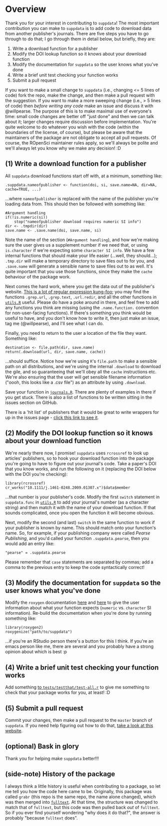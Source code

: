 # Overview

Thank you for your interest in contributing to `suppdata`! The most important contribution you can make to `suppdata` is to add code to download data from another publisher's journals. There are five steps you have to go through to do that; I go through them in detail below, but briefly, they are:

1. Write a download function for a publisher
2. Modify the DOI lookup function so it knows about your download function
3. Modify the documentation for `suppdata` so the user knows what you've done
4. Write a brief unit test checking your function works
5. Submit a pull request

If you want to make a small change to `suppdata` (i.e., changing <= 5 lines of code) fork the repo, make the change, and then make a pull request with the suggestion. If you want to make a more sweeping change (i.e., > 5 lines of code) then _before writing any code_ make an issue and discuss it with @willpearse. The purpose of this is to make maximal use of everyone's time: small code changes are better off "just done" and then we can talk about it; larger changes require discussion before implementation. You're quite welcome to do whatever you wish with the code (within the boundaries of the license, of course), but please be aware that the maintainers of the package are not obligate to accept all pull requests. Of course, the ROpenSci maintainer rules apply, so we'll always be polite and we'll always let you know why we make any decision! :D

## (1) Write a download function for a publisher

All `suppdata` download functions start off with, at a minimum, something like:

```{R}
.suppdata.nameofpublisher <- function(doi, si, save.name=NA, dir=NA, cache=TRUE, ...)
```

...where `nameofpublisher` is replaced with the name of the publisher you're loading data from. This should then be followed with something like:

```{R}
#Argument handling
if(!is.numeric(si))
    stop("nameofpublisher download requires numeric SI info")
dir <- .tmpdir(dir)
save.name <- .save.name(doi, save.name, si)
```

Note the name of the section (`#Argument handling`), and how we're making sure the user gives us a supplement number if we need that, or using `is.character` if we're expecting some `character SI info`. We have a few internal functions that should make your life easier (...well, they should...); `.tmp.dir` will make a temporary directory to save files out to for you, and `.save.name` will generate a sensible name to save files out to as well. It's quite important that you use those functions, since they make the `cache` behaviour of the package work.

Next comes the hard work, where you get the data out of the publisher's website. [This is a lot of regular expression kung-foo](https://xkcd.com/208/); you may find the functions `.grep.url`, `.grep.text`, `.url.redir`, and all the other functions in [`utils.R`](https://github.com/willpearse/suppdata/blob/master/R/utils.R) useful. Please do have a poke around in there, and feel free to add any functions you think are missing (using the `.name.function.` convention for non-user-facing functions). If there's something you think would be useful to have, and you don't know how to write it, then just make an issue, tag me (@willpearse), and I'll see what I can do.

Finally, you need to return to the user a location of the file they want. Something like:

```{R}
destination <- file.path(dir, save.name)
return(.download(url, dir, save.name, cache))
```

...should suffice. Notice how we're using `R`'s `file.path` to make a sensible path on all distributions, and we're using the internal `.download` to download the gile, and so guaranteeing that we'll obey all the `cache` instructions etc. We're also ensuring that the user will get sensible filename information ("oooh, this looks like a .csv file") as an attribute by using `.download`.

Save your function in [`journals.R`](https://github.com/willpearse/suppdata/blob/master/R/journals.R). There are plenty of examples in there if you get stuck. There is also a list of functions to be written sitting in the issues section on GitHub.

There is a 'hit list' of publishers that it would be great to write wrappers for up in the issues page - [click this link to see it](https://github.com/willpearse/suppdata/issues/2).

## (2) Modify the DOI lookup function so it knows about your download function

We're nearly there now, I promise! `suppdata` uses `rcrossref` to look up articles' publishers, so to hook your download function into the package you're going to have to figure out your journal's code. Take a paper's DOI that you know works, and run the following on it (replacing the DOI below with the DOI you're checking):

```{R}
library(rcrossref)
cr_works("10.1111/j.1461-0248.2009.01307.x")$data$member
```

...that number is your publisher's code. Modify the first `switch` statement in `suppdata.func` in [`utils.R`](https://github.com/willpearse/suppdata/blob/master/R/utils.R) to add your journal's number (as a character string) and then match it with the name of your download function. If that sounds complicated, once you open the function it will become obvious.

Next, modify the second (and last) `switch` in the same function to work if your publisher is known by name. This should match onto your function's name. So, for example, if your publishing company were called _Pearse Publishing_, and you'd called your function `.suppdata.pearse`, then you would add an entry like:

```{R}
"pearse" = .suppdata.pearse
```

Please remember that `case` statements are separated by commas; add a comma to the previous entry to keep the code syntactically correct!

## (3) Modify the documentation for `suppdata` so the user knows what you've done

Modify the `roxygen` documentation [here](https://github.com/willpearse/suppdata/blob/master/R/suppdata.R#L17) and [here](https://github.com/willpearse/suppdata/blob/master/man-roxygen/suppdata.R#L27) to give the user information about what your function expects (`numeric` vs. `character` SI information). Re-build the documentation when you're done by running something like:

```{R}
library(roxygen2)
roxygenize("path/to/suppdata")
```

...if you're an RStudio person there's a button for this I think. If you're an emacs person like me, there are several and you probably have a strong opinion about which is best :p

## (4) Write a brief unit test checking your function works

Add something [to `tests/testthat/test-all.r`](https://github.com/willpearse/suppdata/blob/master/tests/testthat/test-all.r) to give me something to check that your package works for you, at least! :D

## (5) Submit a pull request

Commit your changes, then make a pull request to the `master` branch of `suppdata`. If you need help figuring out how to do that, [take a look at this website](https://help.github.com/articles/creating-a-pull-request/).

## (optional) Bask in glory

Thank you for helping make `suppdata` better!!!

## (side-note) History of the package

I always think a little history is useful when contributing to a package, so let me tell you how the code here came to be. Originally, this package was called `grabr` (this repo is the same repo, the name alone changed), which was then merged into [`fulltext`](https://github.com/ropensci/fulltext/). At that time, the structure was changed to match that of `fulltext`, but this code was then pulled back _out_ of `fulltext`. So if you ever find yourself wondering "why does it do that?", the answer is probably "because `fulltext` does".